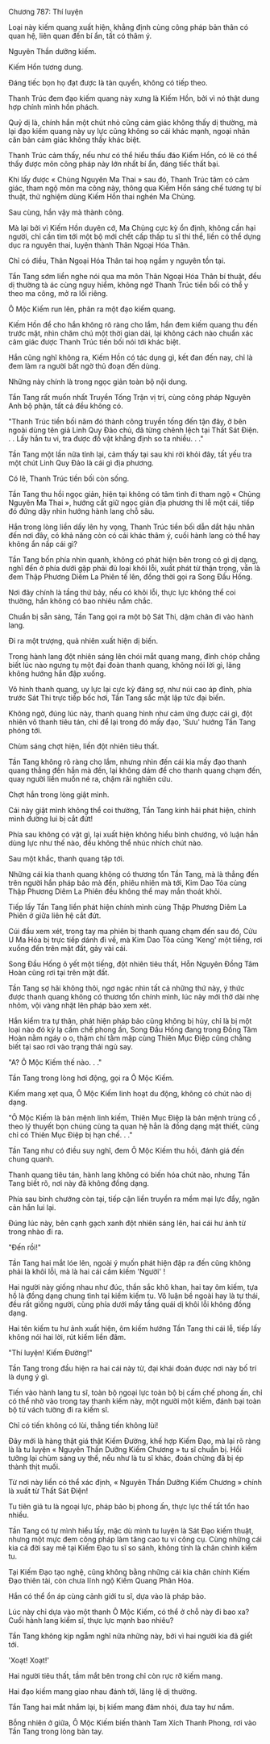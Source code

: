 




Chương 787: Thí luyện


Loại này kiếm quang xuất hiện, khẳng định cùng công pháp bản thân có quan hệ, liên quan đến bí ẩn, tất có thâm ý.

Nguyên Thần dưỡng kiếm.

Kiếm Hồn tương dung.

Đáng tiếc bọn họ đạt được là tàn quyển, không có tiếp theo.

Thanh Trúc đem đạo kiếm quang này xưng là Kiếm Hồn, bởi vì nó thật dung hợp chính mình hồn phách.

Quỷ dị là, chính hắn một chút nhỏ cũng cảm giác không thấy dị thường, mà lại đạo kiếm quang này uy lực cũng không so cái khác mạnh, ngoại nhân căn bản cảm giác không thấy khác biệt.

Thanh Trúc cảm thấy, nếu như có thể hiểu thấu đáo Kiếm Hồn, có lẽ có thể thấy được môn công pháp này lớn nhất bí ẩn, đáng tiếc thất bại.

Khi lấy được « Chủng Nguyên Ma Thai » sau đó, Thanh Trúc tâm có cảm giác, tham ngộ môn ma công này, thông qua Kiếm Hồn sáng chế tương tự bí thuật, thử nghiệm dùng Kiếm Hồn thai nghén Ma Chủng.

Sau cùng, hắn vậy mà thành công.

Mà lại bởi vì Kiếm Hồn duyên cớ, Ma Chủng cực kỳ ổn định, không cần hại người, chỉ cần tìm tới một bộ mới chết cấp thấp tu sĩ thi thể, liền có thể dựng dục ra nguyên thai, luyện thành Thân Ngoại Hóa Thân.

Chỉ có điều, Thân Ngoại Hóa Thân tai hoạ ngầm y nguyên tồn tại.

Tần Tang sớm liền nghe nói qua ma môn Thân Ngoại Hóa Thân bí thuật, đều dị thường tà ác cùng nguy hiểm, không ngờ Thanh Trúc tiền bối có thể y theo ma công, mở ra lối riêng.

Ô Mộc Kiếm run lên, phân ra một đạo kiếm quang.

Kiếm Hồn để cho hắn không rõ ràng cho lắm, hắn đem kiếm quang thu đến trước mặt, nhìn chăm chú một thời gian dài, lại không cách nào chuẩn xác cảm giác được Thanh Trúc tiền bối nói tới khác biệt.

Hắn cũng nghĩ không ra, Kiếm Hồn có tác dụng gì, kết đan đến nay, chỉ là đem làm ra người bất ngờ thủ đoạn đến dùng.

Những này chính là trong ngọc giản toàn bộ nội dung.

Tần Tang rất muốn nhất Truyền Tống Trận vị trí, cùng công pháp Nguyên Anh bộ phận, tất cả đều không có.

"Thanh Trúc tiền bối năm đó thành công truyền tống đến tận đây, ở bên ngoài dùng tên giả Linh Quy Đảo chủ, đã từng chênh lệch tại Thất Sát Điện. . . Lấy hắn tu vi, tra được đồ vật khẳng định so ta nhiều. . ."

Tần Tang một lần nữa tỉnh lại, cảm thấy tại sau khi rời khỏi đây, tất yếu tra một chút Linh Quy Đảo là cái gì địa phương.

Có lẽ, Thanh Trúc tiền bối còn sống.

Tần Tang thu hồi ngọc giản, hiện tại không có tâm tình đi tham ngộ « Chủng Nguyên Ma Thai », hướng cất giữ ngọc giản địa phương thi lễ một cái, tiếp đó đứng dậy nhìn hướng hành lang chỗ sâu.

Hắn trong lòng liền dấy lên hy vọng, Thanh Trúc tiền bối dẫn dắt hậu nhân đến nơi đây, có khả năng còn có cái khác thâm ý, cuối hành lang có thể hay không ẩn nấp cái gì?

Tần Tang bốn phía nhìn quanh, không có phát hiện bên trong có gì dị dạng, nghĩ đến ở phía dưới gặp phải đủ loại khôi lỗi, xuất phát từ thận trọng, vẫn là đem Thập Phương Diêm La Phiên tế lên, đồng thời gọi ra Song Đầu Hống.

Nơi đây chính là tầng thứ bảy, nếu có khôi lỗi, thực lực không thể coi thường, hắn không có bao nhiêu nắm chắc.

Chuẩn bị sẵn sàng, Tần Tang gọi ra một bộ Sát Thi, dậm chân đi vào hành lang.

Đi ra một trượng, quả nhiên xuất hiện dị biến.

Trong hành lang đột nhiên sáng lên chói mắt quang mang, đỉnh chóp chẳng biết lúc nào ngưng tụ một đại đoàn thanh quang, không nói lời gì, lăng không hướng hắn đập xuống.

Vô hình thanh quang, uy lực lại cực kỳ đáng sợ, như núi cao áp đỉnh, phía trước Sát Thi trực tiếp bốc hơi, Tần Tang sắc mặt lập tức đại biến.

Không ngờ, đúng lúc này, thanh quang hình như cảm ứng được cái gì, đột nhiên vô thanh tiêu tán, chỉ để lại trong đó mấy đạo, 'Sưu' hướng Tần Tang phóng tới.

Chùm sáng chợt hiện, liền đột nhiên tiêu thất.

Tần Tang không rõ ràng cho lắm, nhưng nhìn đến cái kia mấy đạo thanh quang thẳng đến hắn mà đến, lại không dám để cho thanh quang chạm đến, quay người liền muốn né ra, chậm rãi nghiên cứu.

Chợt hắn trong lòng giật mình.

Cái này giật mình không thể coi thường, Tần Tang kinh hãi phát hiện, chính mình đường lui bị cắt đứt!

Phía sau không có vật gì, lại xuất hiện không hiểu bình chướng, vô luận hắn dùng lực như thế nào, đều không thể nhúc nhích chút nào.

Sau một khắc, thanh quang tập tới.

Những cái kia thanh quang không có thương tổn Tần Tang, mà là thẳng đến trên người hắn pháp bảo mà đến, phiêu nhiên mà tới, Kim Dao Tỏa cùng Thập Phương Diêm La Phiên đều không thể may mắn thoát khỏi.

Tiếp lấy Tần Tang liền phát hiện chính mình cùng Thập Phương Diêm La Phiên ở giữa liên hệ cắt đứt.

Cúi đầu xem xét, trong tay ma phiên bị thanh quang chạm đến sau đó, Cửu U Ma Hỏa bị trực tiếp dánh đi về, mà Kim Dao Tỏa cũng 'Keng' một tiếng, rơi xuống đến trên mặt đất, gảy vài cái.

Song Đầu Hống ô yết một tiếng, đột nhiên tiêu thất, Hỗn Nguyên Đồng Tâm Hoàn cũng rơi tại trên mặt đất.

Tần Tang sợ hãi không thôi, ngơ ngác nhìn tất cả những thứ này, ý thức được thanh quang không có thương tổn chính mình, lúc này mới thở dài nhẹ nhõm, vội vàng nhặt lên pháp bảo xem xét.

Hắn kiểm tra tự thân, phát hiện pháp bảo cũng không bị hủy, chỉ là bị một loại nào đó kỳ lạ cấm chế phong ấn, Song Đầu Hống đang trong Đồng Tâm Hoàn nằm ngáy o o, thậm chí tằm mập cùng Thiên Mục Điệp cũng chẳng biết tại sao rơi vào trạng thái ngủ say.

"A? Ô Mộc Kiếm thế nào. . ."

Tần Tang trong lòng hơi động, gọi ra Ô Mộc Kiếm.

Kiếm mang xẹt qua, Ô Mộc Kiếm linh hoạt du động, không có chút nào dị dạng.

"Ô Mộc Kiếm là bản mệnh linh kiếm, Thiên Mục Điệp là bản mệnh trùng cổ , theo lý thuyết bọn chúng cùng ta quan hệ hẳn là đồng dạng mật thiết, cũng chỉ có Thiên Mục Điệp bị hạn chế. . ."

Tần Tang như có điều suy nghĩ, đem Ô Mộc Kiếm thu hồi, đánh giá đến chung quanh.

Thanh quang tiêu tán, hành lang không có biến hóa chút nào, nhưng Tần Tang biết rõ, nơi này đã không đồng dạng.

Phía sau bình chướng còn tại, tiếp cận liền truyền ra mềm mại lực đẩy, ngăn cản hắn lui lại.

Đúng lúc này, bên cạnh gạch xanh đột nhiên sáng lên, hai cái hư ảnh từ trong nhào đi ra.

"Đến rồi!"

Tần Tang hai mắt lóe lên, ngoài ý muốn phát hiện đập ra đến cũng không phải là khôi lỗi, mà là hai cái cầm kiếm 'Người' !

Hai người này giống nhau như đúc, thần sắc khô khan, hai tay ôm kiếm, tựa hồ là đồng dạng chung tình tại kiếm kiếm tu. Vô luận bề ngoài hay là tư thái, đều rất giống người, cùng phía dưới mấy tầng quái dị khôi lỗi không đồng dạng.

Hai tên kiếm tu hư ảnh xuất hiện, ôm kiếm hướng Tần Tang thi cái lễ, tiếp lấy không nói hai lời, rút kiếm liền đâm.

"Thí luyện! Kiếm Đường!"

Tần Tang trong đầu hiện ra hai cái này từ, đại khái đoán được nơi này bố trí là dụng ý gì.

Tiến vào hành lang tu sĩ, toàn bộ ngoại lực toàn bộ bị cấm chế phong ấn, chỉ có thể nhờ vào trong tay thanh kiếm này, một người một kiếm, đánh bại toàn bộ từ vách tường đi ra kiếm sĩ.

Chỉ có tiến không có lùi, thẳng tiến không lùi!

Đây mới là hàng thật giá thật Kiếm Đường, khế hợp Kiếm Đạo, mà lại rõ ràng là là tu luyện « Nguyên Thần Dưỡng Kiếm Chương » tu sĩ chuẩn bị. Hồi tưởng lại chùm sáng uy thế, nếu như là tu sĩ khác, đoán chừng đã bị ép thành thịt muối.

Từ nơi này liền có thể xác định, « Nguyên Thần Dưỡng Kiếm Chương » chính là xuất từ Thất Sát Điện!

Tu tiên giả tu là ngoại lực, pháp bảo bị phong ấn, thực lực thế tất tổn hao nhiều.

Tần Tang có tự mình hiểu lấy, mặc dù mình tu luyện là Sát Đạo kiếm thuật, nhưng một mực đem công pháp làm tăng cao tu vi công cụ. Cùng những cái kia cả đời say mê tại Kiếm Đạo tu sĩ so sánh, không tính là chân chính kiếm tu.

Tại Kiếm Đạo tạo nghệ, cũng không bằng những cái kia chân chính Kiếm Đạo thiên tài, còn chưa lĩnh ngộ Kiếm Quang Phân Hóa.

Hắn có thể ổn áp cùng cảnh giới tu sĩ, dựa vào là pháp bảo.

Lúc này chỉ dựa vào một thanh Ô Mộc Kiếm, có thể ở chỗ này đi bao xa? Cuối hành lang kiếm sĩ, thực lực mạnh bao nhiêu?

Tần Tang không kịp ngẫm nghĩ nữa những này, bởi vì hai người kia đã giết tới.

'Xoạt! Xoạt!'

Hai người tiêu thất, tầm mắt bên trong chỉ còn rực rỡ kiếm mang.

Hai đạo kiếm mang giao nhau đánh tới, lăng lệ dị thường.

Tần Tang hai mắt nhắm lại, bị kiếm mang đâm nhói, đưa tay hư nắm.

Bỗng nhiên ở giữa, Ô Mộc Kiếm biến thành Tam Xích Thanh Phong, rơi vào Tần Tang trong lòng bàn tay.




